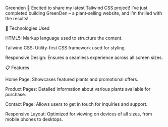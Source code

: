 Greenden 🌿 Excited to share my latest Tailwind CSS project! I’ve just completed building GreenDen – a plant-selling website, and I’m thrilled with the results!

🔧 Technologies Used

HTML5: Markup language used to structure the content.

Tailwind CSS: Utility-first CSS framework used for styling.

Responsive Design: Ensures a seamless experience across all screen sizes.

📋 Features

Home Page: Showcases featured plants and promotional offers.

Product Pages: Detailed information about various plants available for purchase.

Contact Page: Allows users to get in touch for inquiries and support.

Responsive Layout: Optimized for viewing on devices of all sizes, from mobile phones to desktops.